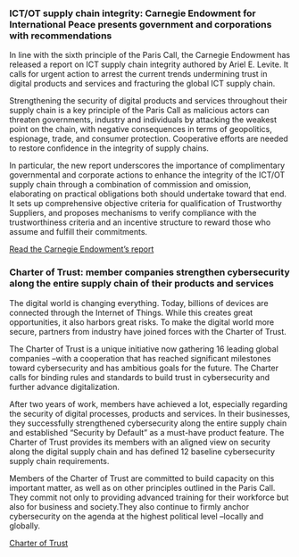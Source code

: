 ### ICT/OT supply chain integrity: Carnegie Endowment for International Peace presents government and corporations with recommendations

In line with the sixth principle of the Paris Call, the Carnegie Endowment has released a report on ICT supply chain integrity authored by Ariel E. Levite. It calls for urgent action to arrest the current trends undermining trust in digital products and services and fracturing the global ICT supply chain.

Strengthening the security of digital products and services throughout their supply chain is a key principle of the Paris Call as malicious actors can threaten governments, industry and individuals by attacking the weakest point on the chain, with negative consequences in terms of geopolitics, espionage, trade, and consumer protection. Cooperative efforts are needed to restore confidence in the integrity of supply chains.

In particular, the new report underscores the importance of complimentary governmental and corporate actions to enhance the integrity of the ICT/OT supply chain through a combination of commission and omission, elaborating on practical obligations both should undertake toward that end. It sets up comprehensive objective criteria for qualification of Trustworthy Suppliers, and proposes mechanisms to verify compliance with the trustworthiness criteria and an incentive structure to reward those who assume and fulfill their commitments.

[Read the Carnegie Endowment’s report](https://carnegieendowment.org/files/Levite_SupplyChain_final.pdf)

### Charter of Trust: member companies strengthen cybersecurity along the entire supply chain of their products and services

The digital world is changing everything. Today, billions of devices are connected through the Internet of Things. While this creates great opportunities, it also harbors great risks. To make the digital world more secure, partners from industry have joined forces with the Charter of Trust.

The Charter of Trust is a unique initiative now gathering 16 leading global companies –with a cooperation that has reached significant milestones toward cybersecurity and has ambitious goals for the future. The Charter calls for binding rules and standards to build trust in cybersecurity and further advance digitalization.

After two years of work, members have achieved a lot, especially regarding the security of digital processes, products and services. In their businesses, they successfully strengthened cybersecurity along the entire supply chain and established “Security by Default” as a must-have product feature. The Charter of Trust provides its members with an aligned view on security along the digital supply chain and has defined 12 baseline cybersecurity supply chain requirements.

Members of the Charter of Trust are committed to build capacity on this important matter, as well as on other principles outlined in the Paris Call. They commit not only to providing advanced training for their workforce but also for business and society.They also continue to firmly anchor cybersecurity on the agenda at the highest political level –locally and globally.

[Charter of Trust](https://www.charteroftrust.com)
